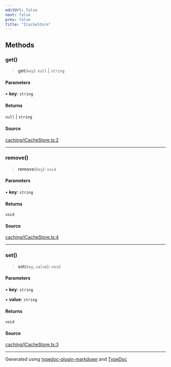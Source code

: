 ```yaml
---
editUrl: false
next: false
prev: false
title: "ICacheStore"
---
```


## Methods

### get()

> **get**(`key`): `null` \| `string`

#### Parameters

• **key**: `string`

#### Returns

`null` \| `string`

#### Source

[caching/ICacheStore.ts:2](https://github.com/fostertheweb/spotify-web-sdk/blob/e412602/src/caching/ICacheStore.ts#L2)

***

### remove()

> **remove**(`key`): `void`

#### Parameters

• **key**: `string`

#### Returns

`void`

#### Source

[caching/ICacheStore.ts:4](https://github.com/fostertheweb/spotify-web-sdk/blob/e412602/src/caching/ICacheStore.ts#L4)

***

### set()

> **set**(`key`, `value`): `void`

#### Parameters

• **key**: `string`

• **value**: `string`

#### Returns

`void`

#### Source

[caching/ICacheStore.ts:3](https://github.com/fostertheweb/spotify-web-sdk/blob/e412602/src/caching/ICacheStore.ts#L3)

***

Generated using [typedoc-plugin-markdown](https://www.npmjs.com/package/typedoc-plugin-markdown) and [TypeDoc](https://typedoc.org/)
